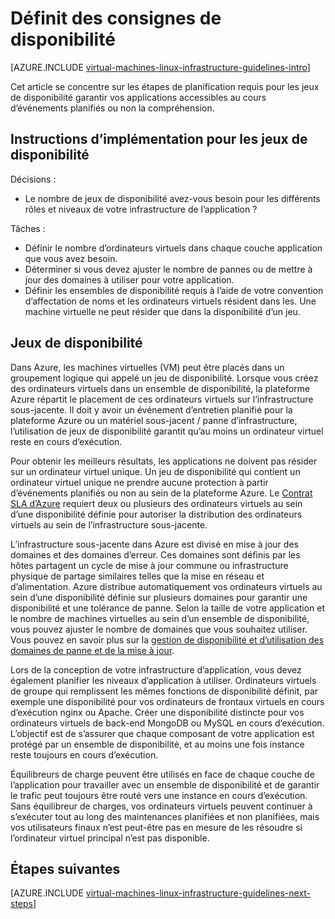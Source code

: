 <properties
    pageTitle="Disponibilité des instructions de jeux | Microsoft Azure"
    description="Obtenir des informations sur les instructions clés de conception et d’implémentation pour le déploiement de disponibilité définit dans les services d’infrastructure Azure."
    documentationCenter=""
    services="virtual-machines-linux"
    authors="iainfoulds"
    manager="timlt"
    editor=""
    tags="azure-resource-manager"/>

<tags
    ms.service="virtual-machines-linux"
    ms.workload="infrastructure-services"
    ms.tgt_pltfrm="vm-linux"
    ms.devlang="na"
    ms.topic="article"
    ms.date="09/08/2016"
    ms.author="iainfou"/>

# <a name="availability-sets-guidelines"></a>Définit des consignes de disponibilité

[AZURE.INCLUDE [virtual-machines-linux-infrastructure-guidelines-intro](../../includes/virtual-machines-linux-infrastructure-guidelines-intro.md)] 

Cet article se concentre sur les étapes de planification requis pour les jeux de disponibilité garantir vos applications accessibles au cours d’événements planifiés ou non la compréhension.

## <a name="implementation-guidelines-for-availability-sets"></a>Instructions d’implémentation pour les jeux de disponibilité

Décisions :

- Le nombre de jeux de disponibilité avez-vous besoin pour les différents rôles et niveaux de votre infrastructure de l’application ?

Tâches :

- Définir le nombre d’ordinateurs virtuels dans chaque couche application que vous avez besoin.
- Déterminer si vous devez ajuster le nombre de pannes ou de mettre à jour des domaines à utiliser pour votre application.
- Définir les ensembles de disponibilité requis à l’aide de votre convention d’affectation de noms et les ordinateurs virtuels résident dans les. Une machine virtuelle ne peut résider que dans la disponibilité d’un jeu. 

## <a name="availability-sets"></a>Jeux de disponibilité

Dans Azure, les machines virtuelles (VM) peut être placés dans un groupement logique qui appelé un jeu de disponibilité. Lorsque vous créez des ordinateurs virtuels dans un ensemble de disponibilité, la plateforme Azure répartit le placement de ces ordinateurs virtuels sur l’infrastructure sous-jacente. Il doit y avoir un événement d’entretien planifié pour la plateforme Azure ou un matériel sous-jacent / panne d’infrastructure, l’utilisation de jeux de disponibilité garantit qu’au moins un ordinateur virtuel reste en cours d’exécution.

Pour obtenir les meilleurs résultats, les applications ne doivent pas résider sur un ordinateur virtuel unique. Un jeu de disponibilité qui contient un ordinateur virtuel unique ne prendre aucune protection à partir d’événements planifiés ou non au sein de la plateforme Azure. Le [Contrat SLA d’Azure](https://azure.microsoft.com/support/legal/sla/virtual-machines) requiert deux ou plusieurs des ordinateurs virtuels au sein d’une disponibilité définie pour autoriser la distribution des ordinateurs virtuels au sein de l’infrastructure sous-jacente.

L’infrastructure sous-jacente dans Azure est divisé en mise à jour des domaines et des domaines d’erreur. Ces domaines sont définis par les hôtes partagent un cycle de mise à jour commune ou infrastructure physique de partage similaires telles que la mise en réseau et d’alimentation. Azure distribue automatiquement vos ordinateurs virtuels au sein d’une disponibilité définie sur plusieurs domaines pour garantir une disponibilité et une tolérance de panne. Selon la taille de votre application et le nombre de machines virtuelles au sein d’un ensemble de disponibilité, vous pouvez ajuster le nombre de domaines que vous souhaitez utiliser. Vous pouvez en savoir plus sur la [gestion de disponibilité et d’utilisation des domaines de panne et de la mise à jour](virtual-machines-linux-manage-availability.md).

Lors de la conception de votre infrastructure d’application, vous devez également planifier les niveaux d’application à utiliser. Ordinateurs virtuels de groupe qui remplissent les mêmes fonctions de disponibilité définit, par exemple une disponibilité pour vos ordinateurs de frontaux virtuels en cours d’exécution nginx ou Apache. Créer une disponibilité distincte pour vos ordinateurs virtuels de back-end MongoDB ou MySQL en cours d’exécution. L’objectif est de s’assurer que chaque composant de votre application est protégé par un ensemble de disponibilité, et au moins une fois instance reste toujours en cours d’exécution.

Équilibreurs de charge peuvent être utilisés en face de chaque couche de l’application pour travailler avec un ensemble de disponibilité et de garantir le trafic peut toujours être routé vers une instance en cours d’exécution. Sans équilibreur de charges, vos ordinateurs virtuels peuvent continuer à s’exécuter tout au long des maintenances planifiées et non planifiées, mais vos utilisateurs finaux n’est peut-être pas en mesure de les résoudre si l’ordinateur virtuel principal n’est pas disponible.


## <a name="next-steps"></a>Étapes suivantes
[AZURE.INCLUDE [virtual-machines-linux-infrastructure-guidelines-next-steps](../../includes/virtual-machines-linux-infrastructure-guidelines-next-steps.md)] 